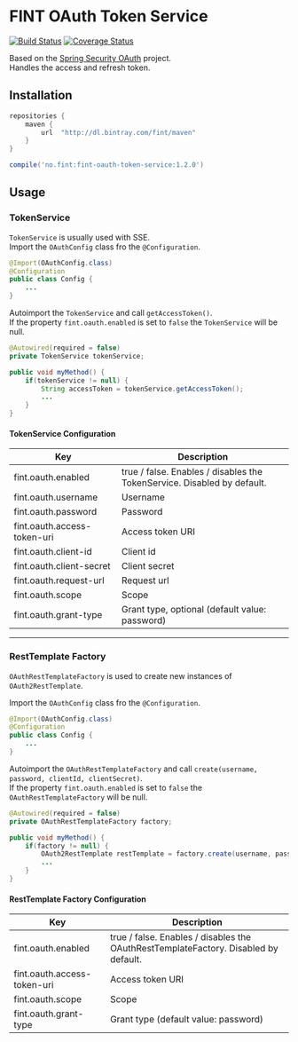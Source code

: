 # FINT OAuth Token Service 

[![Build Status](https://travis-ci.org/FINTLabs/fint-oauth-token-service.svg?branch=master)](https://travis-ci.org/FINTLabs/fint-oauth-token-service)
[![Coverage Status](https://coveralls.io/repos/github/FINTLabs/fint-oauth-token-service/badge.svg?branch=master)](https://coveralls.io/github/FINTLabs/fint-oauth-token-service?branch=master)

Based on the [Spring Security OAuth](http://projects.spring.io/spring-security-oauth/) project.  
Handles the access and refresh token.


## Installation

```groovy
repositories {
    maven {
        url  "http://dl.bintray.com/fint/maven" 
    }
}

compile('no.fint:fint-oauth-token-service:1.2.0')
```

## Usage

### TokenService

`TokenService` is usually used with SSE.  
Import the `OAuthConfig` class fro the `@Configuration`.

```java
@Import(OAuthConfig.class)
@Configuration
public class Config {
    ...
}
```

Autoimport the `TokenService` and call `getAccessToken()`.  
If the property `fint.oauth.enabled` is set to `false` the `TokenService` will be null.

```java
@Autowired(required = false)
private TokenService tokenService;

public void myMethod() {
    if(tokenService != null) {
        String accessToken = tokenService.getAccessToken();
        ...
    }
}
```

#### TokenService Configuration

| Key | Description |
|-----|-------------|
| fint.oauth.enabled | true / false. Enables / disables the TokenService. Disabled by default. |
| fint.oauth.username | Username |
| fint.oauth.password | Password |
| fint.oauth.access-token-uri | Access token URI |
| fint.oauth.client-id | Client id |
| fint.oauth.client-secret | Client secret |
| fint.oauth.request-url | Request url |
| fint.oauth.scope | Scope |
| fint.oauth.grant-type | Grant type, optional (default value: password) |

---

### RestTemplate Factory

`OAuthRestTemplateFactory` is used to create new instances of `OAuth2RestTemplate`.

Import the `OAuthConfig` class fro the `@Configuration`.

```java
@Import(OAuthConfig.class)
@Configuration
public class Config {
    ...
}
```

Autoimport the `OAuthRestTemplateFactory` and call `create(username, password, clientId, clientSecret)`.  
If the property `fint.oauth.enabled` is set to `false` the `OAuthRestTemplateFactory` will be null.

```java
@Autowired(required = false)
private OAuthRestTemplateFactory factory;

public void myMethod() {
    if(factory != null) {
        OAuth2RestTemplate restTemplate = factory.create(username, password, clientId, clientSecret);
        ...
    }
}
```

#### RestTemplate Factory Configuration

| Key | Description |
|-----|-------------|
| fint.oauth.enabled | true / false. Enables / disables the OAuthRestTemplateFactory. Disabled by default. |
| fint.oauth.access-token-uri | Access token URI |
| fint.oauth.scope | Scope |
| fint.oauth.grant-type | Grant type (default value: password) |
